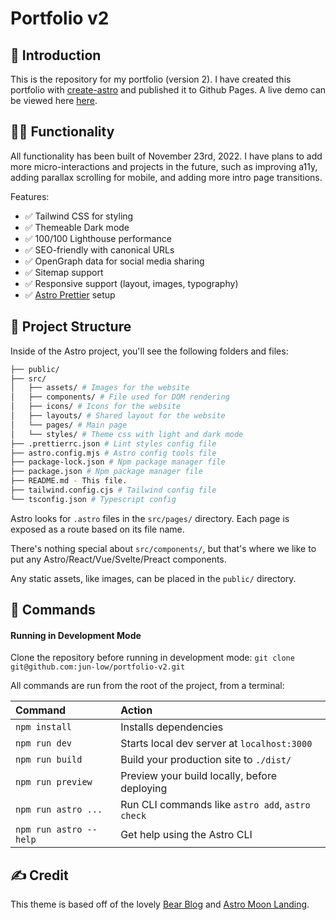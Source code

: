 # Portfolio v2

## 👋 Introduction

This is the repository for my portfolio (version 2). I have created this portfolio with [create-astro](https://astro.build/) and published it to Github Pages. A live demo can be viewed here [here](https://jun-low.github.io/).

## 🧑‍🚀 Functionality

All functionality has been built of November 23rd, 2022. I have plans to add more micro-interactions and projects in the future, such as improving a11y, adding parallax scrolling for mobile, and adding more intro page transitions.

Features:

- ✅ Tailwind CSS for styling
- ✅ Themeable Dark mode
- ✅ 100/100 Lighthouse performance
- ✅ SEO-friendly with canonical URLs
- ✅ OpenGraph data for social media sharing
- ✅ Sitemap support
- ✅ Responsive support (layout, images, typography)
- ✅ [Astro Prettier](https://github.com/withastro/prettier-plugin-astro) setup

## 🚀 Project Structure

Inside of the Astro project, you'll see the following folders and files:

```bash
├── public/
├── src/
│   ├── assets/ # Images for the website
│   ├── components/ # File used for DOM rendering
│   ├── icons/ # Icons for the website
│   ├── layouts/ # Shared layout for the website
│   └── pages/ # Main page
│   └── styles/ # Theme css with light and dark mode
├── .prettierrc.json # Lint styles config file
├── astro.config.mjs # Astro config tools file
├── package-lock.json # Npm package manager file
├── package.json # Npm package manager file
├── README.md - This file.
├── tailwind.config.cjs # Tailwind config file
└── tsconfig.json # Typescript config
```

Astro looks for `.astro` files in the `src/pages/` directory. Each page is exposed as a route based on its file name.

There's nothing special about `src/components/`, but that's where we like to put any Astro/React/Vue/Svelte/Preact components.

Any static assets, like images, can be placed in the `public/` directory.

## 🧞 Commands

#### Running in Development Mode

Clone the repository before running in development mode: `git clone git@github.com:jun-low/portfolio-v2.git`

All commands are run from the root of the project, from a terminal:

| Command                | Action                                           |
| :--------------------- | :----------------------------------------------- |
| `npm install`          | Installs dependencies                            |
| `npm run dev`          | Starts local dev server at `localhost:3000`      |
| `npm run build`        | Build your production site to `./dist/`          |
| `npm run preview`      | Preview your build locally, before deploying     |
| `npm run astro ...`    | Run CLI commands like `astro add`, `astro check` |
| `npm run astro --help` | Get help using the Astro CLI                     |

## ✍️ Credit

This theme is based off of the lovely [Bear Blog](https://github.com/HermanMartinus/bearblog/) and [Astro Moon Landing](https://github.com/mhyfritz/astro-landing-page).
